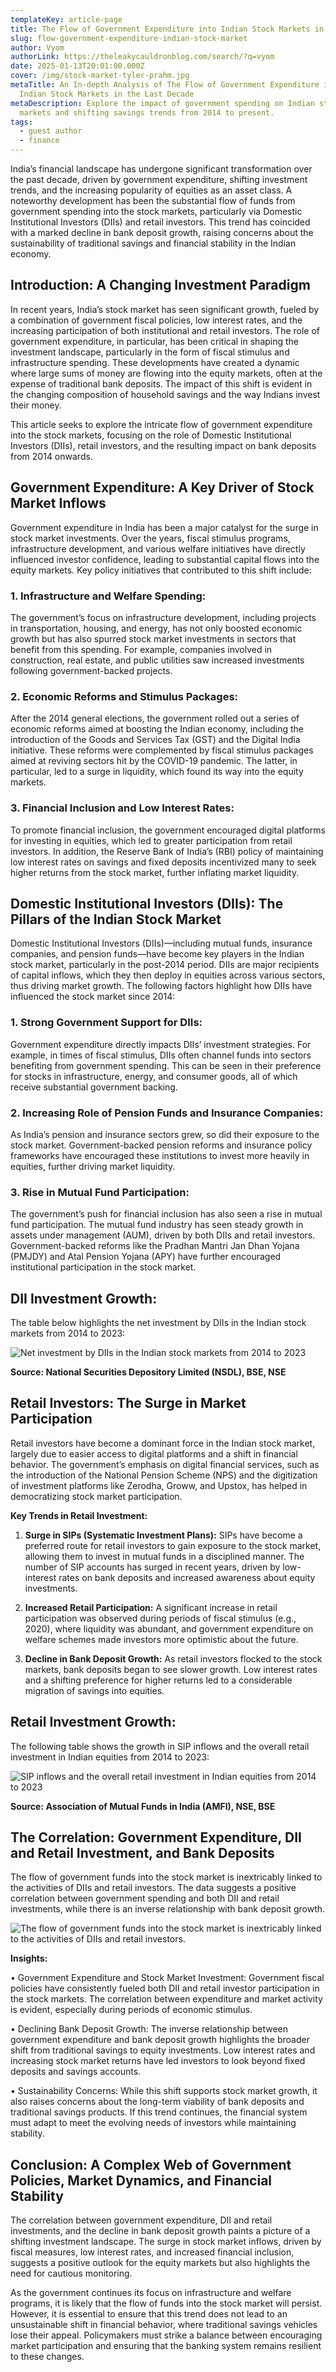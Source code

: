 ```yaml
---
templateKey: article-page
title: The Flow of Government Expenditure into Indian Stock Markets in the Last Decade
slug: flow-government-expenditure-indian-stock-market
author: Vyom
authorLink: https://theleakycauldronblog.com/search/?q=vyom
date: 2025-01-13T20:01:00.000Z
cover: /img/stock-market-tyler-prahm.jpg
metaTitle: An In-depth Analysis of The Flow of Government Expenditure into
  Indian Stock Markets in the Last Decade
metaDescription: Explore the impact of government spending on Indian stock
  markets and shifting savings trends from 2014 to present.
tags:
  - guest author
  - finance
---
```

India’s financial landscape has undergone significant transformation over the past decade, driven by government expenditure, shifting investment trends, and the increasing popularity of equities as an asset class. A noteworthy development has been the substantial flow of funds from government spending into the stock markets, particularly via Domestic Institutional Investors (DIIs) and retail investors. This trend has coincided with a marked decline in bank deposit growth, raising concerns about the sustainability of traditional savings and financial stability in the Indian economy.

## Introduction: A Changing Investment Paradigm

In recent years, India’s stock market has seen significant growth, fueled by a combination of government fiscal policies, low interest rates, and the increasing participation of both institutional and retail investors. The role of government expenditure, in particular, has been critical in shaping the investment landscape, particularly in the form of fiscal stimulus and infrastructure spending. These developments have created a dynamic where large sums of money are flowing into the equity markets, often at the expense of traditional bank deposits. The impact of this shift is evident in the changing composition of household savings and the way Indians invest their money.

This article seeks to explore the intricate flow of government expenditure into the stock markets, focusing on the role of Domestic Institutional Investors (DIIs), retail investors, and the resulting impact on bank deposits from 2014 onwards.

## Government Expenditure: A Key Driver of Stock Market Inflows

Government expenditure in India has been a major catalyst for the surge in stock market investments. Over the years, fiscal stimulus programs, infrastructure development, and various welfare initiatives have directly influenced investor confidence, leading to substantial capital flows into the equity markets. Key policy initiatives that contributed to this shift include:

### 1. Infrastructure and Welfare Spending:

The government’s focus on infrastructure development, including projects in transportation, housing, and energy, has not only boosted economic growth but has also spurred stock market investments in sectors that benefit from this spending. For example, companies involved in construction, real estate, and public utilities saw increased investments following government-backed projects.

### 2. Economic Reforms and Stimulus Packages:

After the 2014 general elections, the government rolled out a series of economic reforms aimed at boosting the Indian economy, including the introduction of the Goods and Services Tax (GST) and the Digital India initiative. These reforms were complemented by fiscal stimulus packages aimed at reviving sectors hit by the COVID-19 pandemic. The latter, in particular, led to a surge in liquidity, which found its way into the equity markets.

### 3. Financial Inclusion and Low Interest Rates:

To promote financial inclusion, the government encouraged digital platforms for investing in equities, which led to greater participation from retail investors. In addition, the Reserve Bank of India’s (RBI) policy of maintaining low interest rates on savings and fixed deposits incentivized many to seek higher returns from the stock market, further inflating market liquidity.

## Domestic Institutional Investors (DIIs): The Pillars of the Indian Stock Market

Domestic Institutional Investors (DIIs)—including mutual funds, insurance companies, and pension funds—have become key players in the Indian stock market, particularly in the post-2014 period. DIIs are major recipients of capital inflows, which they then deploy in equities across various sectors, thus driving market growth. The following factors highlight how DIIs have influenced the stock market since 2014:

### 1. Strong Government Support for DIIs:

Government expenditure directly impacts DIIs’ investment strategies. For example, in times of fiscal stimulus, DIIs often channel funds into sectors benefiting from government spending. This can be seen in their preference for stocks in infrastructure, energy, and consumer goods, all of which receive substantial government backing.

### 2. Increasing Role of Pension Funds and Insurance Companies:

As India’s pension and insurance sectors grew, so did their exposure to the stock market. Government-backed pension reforms and insurance policy frameworks have encouraged these institutions to invest more heavily in equities, further driving market liquidity.

### 3. Rise in Mutual Fund Participation:

The government’s push for financial inclusion has also seen a rise in mutual fund participation. The mutual fund industry has seen steady growth in assets under management (AUM), driven by both DIIs and retail investors. Government-backed reforms like the Pradhan Mantri Jan Dhan Yojana (PMJDY) and Atal Pension Yojana (APY) have further encouraged institutional participation in the stock market.

## DII Investment Growth:

The table below highlights the net investment by DIIs in the Indian stock markets from 2014 to 2023:

![Net investment by DIIs in the Indian stock markets from 2014 to 2023](/img/screenshot-2025-01-13-at-7.54.21 pm.jpg "Net investment by DIIs in the Indian stock markets from 2014 to 2023")

**Source: National Securities Depository Limited (NSDL), BSE, NSE**

## Retail Investors: The Surge in Market Participation

Retail investors have become a dominant force in the Indian stock market, largely due to easier access to digital platforms and a shift in financial behavior. The government’s emphasis on digital financial services, such as the introduction of the National Pension Scheme (NPS) and the digitization of investment platforms like Zerodha, Groww, and Upstox, has helped in democratizing stock market participation.

**Key Trends in Retail Investment:**

1. **Surge in SIPs (Systematic Investment Plans):** SIPs have become a preferred route for retail investors to gain exposure to the stock market, allowing them to invest in mutual funds in a disciplined manner. The number of SIP accounts has surged in recent years, driven by low-interest rates on bank deposits and increased awareness about equity investments.

2. **Increased Retail Participation:** A significant increase in retail participation was observed during periods of fiscal stimulus (e.g., 2020), where liquidity was abundant, and government expenditure on welfare schemes made investors more optimistic about the future.

3. **Decline in Bank Deposit Growth:** As retail investors flocked to the stock markets, bank deposits began to see slower growth. Low interest rates and a shifting preference for higher returns led to a considerable migration of savings into equities.

## Retail Investment Growth:

The following table shows the growth in SIP inflows and the overall retail investment in Indian equities from 2014 to 2023:

![SIP inflows and the overall retail investment in Indian equities from 2014 to 2023](/img/screenshot-2025-01-13-at-7.51.39 pm.jpg "SIP inflows and the overall retail investment in Indian equities from 2014 to 2023")

**Source: Association of Mutual Funds in India (AMFI), NSE, BSE**

## The Correlation: Government Expenditure, DII and Retail Investment, and Bank Deposits

The flow of government funds into the stock market is inextricably linked to the activities of DIIs and retail investors. The data suggests a positive correlation between government spending and both DII and retail investments, while there is an inverse relationship with bank deposit growth.

![The flow of government funds into the stock market is inextricably linked to the activities of DIIs and retail investors.](/img/screenshot-2025-01-13-at-7.56.52 pm.jpg "The flow of government funds into the stock market is inextricably linked to the activities of DIIs and retail investors.")

**Insights:**

• Government Expenditure and Stock Market Investment: Government fiscal policies have consistently fueled both DII and retail investor participation in the stock markets. The correlation between expenditure and market activity is evident, especially during periods of economic stimulus.

• Declining Bank Deposit Growth: The inverse relationship between government expenditure and bank deposit growth highlights the broader shift from traditional savings to equity investments. Low interest rates and increasing stock market returns have led investors to look beyond fixed deposits and savings accounts.

• Sustainability Concerns: While this shift supports stock market growth, it also raises concerns about the long-term viability of bank deposits and traditional savings products. If this trend continues, the financial system must adapt to meet the evolving needs of investors while maintaining stability.

## Conclusion: A Complex Web of Government Policies, Market Dynamics, and Financial Stability

The correlation between government expenditure, DII and retail investments, and the decline in bank deposit growth paints a picture of a shifting investment landscape. The surge in stock market inflows, driven by fiscal measures, low interest rates, and increased financial inclusion, suggests a positive outlook for the equity markets but also highlights the need for cautious monitoring.

As the government continues its focus on infrastructure and welfare programs, it is likely that the flow of funds into the stock market will persist. However, it is essential to ensure that this trend does not lead to an unsustainable shift in financial behavior, where traditional savings vehicles lose their appeal. Policymakers must strike a balance between encouraging market participation and ensuring that the banking system remains resilient to these changes.
